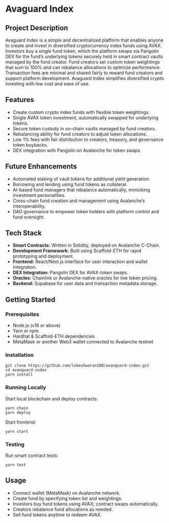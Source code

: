 # Avaguard Index

## Project Description
Avaguard Index is a simple and decentralized platform that enables anyone to create and invest in diversified cryptocurrency index funds using AVAX. Investors buy a single fund token, which the platform swaps via Pangolin DEX for the fund’s underlying tokens securely held in smart contract vaults managed by the fund creator. Fund creators set custom token weightings that sum to 100% and can rebalance allocations to optimize performance. Transaction fees are minimal and shared fairly to reward fund creators and support platform development. Avaguard Index simplifies diversified crypto investing with low cost and ease of use.

## Features
- Create custom crypto index funds with flexible token weightings.  
- Single AVAX token investment, automatically swapped for underlying tokens.  
- Secure token custody in on-chain vaults managed by fund creators.  
- Rebalancing ability for fund creators to adjust token allocations.  
- Low 1% fees with fair distribution to creators, treasury, and governance token buybacks.  
- DEX integration with Pangolin on Avalanche for token swaps.

## Future Enhancements
- Automated staking of vault tokens for additional yield generation.  
- Borrowing and lending using fund tokens as collateral.  
- AI-based fund managers that rebalance automatically, mimicking investment personalities.  
- Cross-chain fund creation and management using Avalanche’s interoperability.  
- DAO governance to empower token holders with platform control and fund oversight.

## Tech Stack
- **Smart Contracts:** Written in Solidity, deployed on Avalanche C-Chain.  
- **Development Framework:** Built using Scaffold-ETH for rapid prototyping and deployment.  
- **Frontend:** React/Next.js interface for user interaction and wallet integration.  
- **DEX Integration:** Pangolin DEX for AVAX-token swaps.  
- **Oracles:** Chainlink or Avalanche-native oracles for live token pricing.  
- **Backend:** Supabase for user data and transaction metadata storage.

## Getting Started

### Prerequisites
- Node.js (v16 or above)  
- Yarn or npm  
- Hardhat & Scaffold-ETH dependencies  
- MetaMask or another Web3 wallet connected to Avalanche testnet

### Installation
```
git clone https://github.com/lokeshwaran100/avanguard-index.git
cd avanguard-index
yarn install
```

### Running Locally
Start local blockchain and deploy contracts:
```
yarn chain
yarn deploy
```

Start frontend:
```
yarn start
```

### Testing
Run smart contract tests:
```
yarn test
```

## Usage
- Connect wallet (MetaMask) on Avalanche network.  
- Create fund by specifying token list and weightings.  
- Investors buy fund tokens using AVAX; contract swaps automatically.  
- Creators rebalance fund allocations as needed.  
- Sell fund tokens anytime to redeem AVAX.